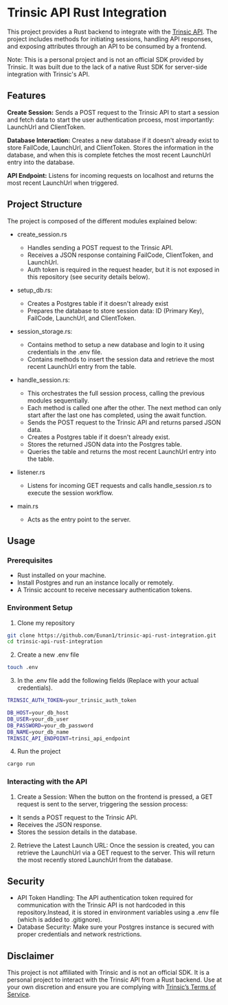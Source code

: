 # Trinsic API Rust Integration

This project provides a Rust backend to integrate with the [Trinsic API](https://trinsic.id/). The project includes methods for initiating sessions, handling API responses, and exposing attributes through an API to be consumed by a frontend.

Note: This is a personal project and is not an official SDK provided by Trinsic. It was built due to the lack of a native Rust SDK for server-side integration with Trinsic's API.


## Features

**Create Session:** Sends a POST request to the Trinsic API to start a session and fetch data to start the user authentication prcoess, most importantly: LaunchUrl and ClientToken.

**Database Interaction:** Creates a new database if it doesn't already exist to store FailCode, LaunchUrl, and ClientToken. Stores the information in the database, and when this is complete fetches the most recent LaunchUrl entry into the database.

**API Endpoint:** Listens for incoming requests on localhost and returns the most recent LaunchUrl when triggered.


## Project Structure
The project is composed of the different modules explained below:

- create_session.rs
  - Handles sending a POST request to the Trinsic API.
  - Receives a JSON response containing FailCode, ClientToken, and LaunchUrl.
  - Auth token is required in the request header, but it is not exposed in this repository (see security details below).

- setup_db.rs:
  - Creates a Postgres table if it doesn't already exist
  - Prepares the database to store session data: ID (Primary Key), FailCode, LaunchUrl, and ClientToken.

- session_storage.rs:
  - Contains method to setup a new database and login to it using credentials in the .env file.
  - Contains methods to insert the session data and retrieve the most recent LaunchUrl entry from the table.

- handle_session.rs:
  - This orchestrates the full session process, calling the previous modules sequentially.
  - Each method is called one after the other. The next method can only start after the last one has completed, using the await function.
  - Sends the POST request to the Trinsic API and returns parsed JSON data.
  - Creates a Postgres table if it doesn't already exist.
  - Stores the returned JSON data into the Postgres table.
  - Queries the table and returns the most recent LaunchUrl entry into the table.

- listener.rs
  - Listens for incoming GET requests and calls handle_session.rs to execute the session workflow.

- main.rs
  - Acts as the entry point to the server.



## Usage
### Prerequisites 
- Rust installed on your machine.
- Install Postgres and run an instance locally or remotely.
- A Trinsic account to receive necessary authentication tokens.

### Environment Setup
1. Clone my repository
```bash
git clone https://github.com/Eunan1/trinsic-api-rust-integration.git
cd trinsic-api-rust-integration
```
2. Create a new .env file
```bash
touch .env
```
3. In the .env file add the following fields (Replace with your actual credentials).
```bash
TRINSIC_AUTH_TOKEN=your_trinsic_auth_token

DB_HOST=your_db_host
DB_USER=your_db_user
DB_PASSWORD=your_db_password
DB_NAME=your_db_name
TRINSIC_API_ENDPOINT=trinsi_api_endpoint
```

4. Run the project
```bash
cargo run
```

### Interacting with the API
1. Create a Session: When the button on the frontend is pressed, a GET request is sent to the server, triggering the session process:
  - It sends a POST request to the Trinsic API.
  - Receives the JSON response.
  - Stores the session details in the database.
2. Retrieve the Latest Launch URL: Once the session is created, you can retrieve the LaunchUrl via a GET request to the server. This will return the most recently stored LaunchUrl from the database.


## Security
- API Token Handling: The API authentication token required for communication with the Trinsic API is not hardcoded in this repository.Instead, it is stored in environment variables using a .env file (which is added to .gitignore).
- Database Security: Make sure your Postgres instance is secured with proper credentials and network restrictions.


## Disclaimer
This project is not affiliated with Trinsic and is not an official SDK. It is a personal project to interact with the Trinsic API from a Rust backend. Use at your own discretion and ensure you are complying with [Trinsic’s Terms of Service](https://trinsic.id/terms/).




